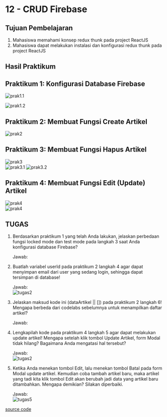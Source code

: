 # 12 - CRUD Firebase
## Tujuan Pembelajaran

1. Mahasiswa memahami konsep redux thunk pada project ReactJS
2. Mahasiswa dapat melakukan instalasi dan konfigurasi redux thunk pada project ReactJS

## Hasil Praktikum
## Praktikum 1: Konfigurasi Database Firebase

![prak1.1](img/prak1.1.png)

![prak1.2](img/prak1.2.png)

## Praktikum 2: Membuat Fungsi Create Artikel

![prak2](img/prak2.png)

## Praktikum 3: Membuat Fungsi Hapus Artikel

![prak3](img/prak3.png)  
![prak3.1](img/prak3.1.png)
![prak3.2](img/prak3.2.png)  

## Praktikum 4: Membuat Fungsi Edit (Update) Artikel

![prak4](img/prak4.png)  
![prak4](img/prak4.2.png)  

## TUGAS
1. Berdasarkan praktikum 1 yang telah Anda lakukan, jelaskan perbedaan fungsi locked mode dan test mode pada langkah 3 saat Anda konfigurasi database Firebase?

    Jawab: 

2. Buatlah variabel userId pada praktikum 2 langkah 4 agar dapat menyimpan email dari user yang sedang login, sehingga dapat tersimpan di database!

    Jawab:  
    ![tugas2](img/tugas2.png)   

3. Jelaskan maksud kode ini (dataArtikel || []) pada praktikum 2 langkah 6! Mengapa berbeda dari codelabs sebelumnya untuk menampilkan daftar artikel?

    Jawab: 
    
4. Lengkapilah kode pada praktikum 4 langkah 5 agar dapat melakukan update artikel! Mengapa setelah klik tombol Update Artikel, form Modal tidak hilang? Bagaimana Anda mengatasi hal tersebut?

    Jawab:    
    ![tugas2](img/tugas4.png)  
5. Ketika Anda menekan tombol Edit, lalu menekan tombol Batal pada form Modal update artikel. Kemudian coba tambah artikel baru, maka artikel yang tadi kita klik tombol Edit akan berubah jadi data yang artikel baru ditambahkan. Mengapa demikian? Silakan diperbaiki.

    Jawab:  
    ![tugas5](img/tugas5.png)  

[source code](../../src/12_crud_firebase/)